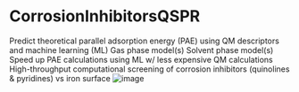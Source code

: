# CorrosionInhibitorsQSPR

Predict theoretical parallel adsorption energy (PAE) using QM descriptors and machine learning (ML)
Gas phase model(s)
Solvent phase model(s)
Speed up PAE calculations using ML w/ less expensive QM calculations
High-throughput computational screening of corrosion inhibitors (quinolines & pyridines) vs iron surface
![image](https://github.com/pzuvela/CorrosionInhibitorsQSPR/assets/31347029/6a776c7e-f2ea-4b73-9b08-4800a482bfea)
